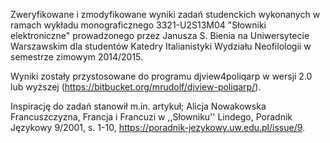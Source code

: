 Zweryfikowane i zmodyfikowane wyniki zadań studenckich wykonanych w
ramach wykładu monograficznego 3321-U2S13M04 "Słowniki elektroniczne"
prowadzonego przez Janusza S. Bienia na Uniwersytecie Warszawskim dla
studentów Katedry Italianistyki Wydziału Neofilologii w semestrze
zimowym 2014/2015.

Wyniki zostały przystosowane do programu djview4poliqarp w wersji 2.0
lub wyższej (https://bitbucket.org/mrudolf/djview-poliqarp/).

Inspirację do zadań stanowił m.in. artykuł; Alicja Nowakowska
Francuszczyzna, Francja i Francuzi w ,,Słowniku'' Lindego, Poradnik
Językowy 9/2001, s. 1-10, https://poradnik-jezykowy.uw.edu.pl/issue/9.